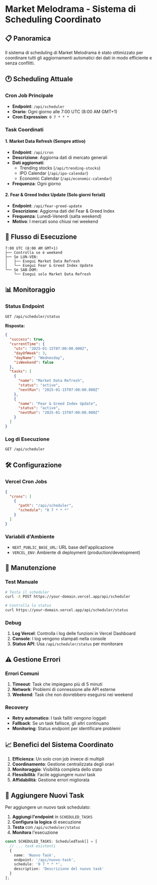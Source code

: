 # Market Melodrama - Sistema di Scheduling Coordinato

## 📋 Panoramica

Il sistema di scheduling di Market Melodrama è stato ottimizzato per coordinare tutti gli aggiornamenti automatici dei dati in modo efficiente e senza conflitti.

## 🕐 Scheduling Attuale

### **Cron Job Principale**
- **Endpoint**: `/api/scheduler`
- **Orario**: Ogni giorno alle 7:00 UTC (8:00 AM GMT+1)
- **Cron Expression**: `0 7 * * *`

### **Task Coordinati**

#### 1. **Market Data Refresh** (Sempre attivo)
- **Endpoint**: `/api/cron`
- **Descrizione**: Aggiorna dati di mercato generali
- **Dati aggiornati**:
  - Trending stocks (`/api/trending-stocks`)
  - IPO Calendar (`/api/ipo-calendar`)
  - Economic Calendar (`/api/economic-calendar`)
- **Frequenza**: Ogni giorno

#### 2. **Fear & Greed Index Update** (Solo giorni feriali)
- **Endpoint**: `/api/fear-greed-update`
- **Descrizione**: Aggiorna dati del Fear & Greed Index
- **Frequenza**: Lunedì-Venerdì (salta weekend)
- **Motivo**: I mercati sono chiusi nei weekend

## 🔄 Flusso di Esecuzione

```
7:00 UTC (8:00 AM GMT+1)
├── Controlla se è weekend
├── Se LUN-VEN:
│   ├── Esegui Market Data Refresh
│   └── Esegui Fear & Greed Index Update
└── Se SAB-DOM:
    └── Esegui solo Market Data Refresh
```

## 📊 Monitoraggio

### **Status Endpoint**
```bash
GET /api/scheduler/status
```

**Risposta:**
```json
{
  "success": true,
  "currentTime": {
    "utc": "2025-01-15T07:00:00.000Z",
    "dayOfWeek": 3,
    "dayName": "Wednesday",
    "isWeekend": false
  },
  "tasks": [
    {
      "name": "Market Data Refresh",
      "status": "active",
      "nextRun": "2025-01-15T07:00:00.000Z"
    },
    {
      "name": "Fear & Greed Index Update", 
      "status": "active",
      "nextRun": "2025-01-15T07:00:00.000Z"
    }
  ]
}
```

### **Log di Esecuzione**
```bash
GET /api/scheduler
```

## 🛠️ Configurazione

### **Vercel Cron Jobs**
```json
{
  "crons": [
    {
      "path": "/api/scheduler",
      "schedule": "0 7 * * *"
    }
  ]
}
```

### **Variabili d'Ambiente**
- `NEXT_PUBLIC_BASE_URL`: URL base dell'applicazione
- `VERCEL_ENV`: Ambiente di deployment (production/development)

## 🔧 Manutenzione

### **Test Manuale**
```bash
# Testa il scheduler
curl -X POST https://your-domain.vercel.app/api/scheduler

# Controlla lo status
curl https://your-domain.vercel.app/api/scheduler/status
```

### **Debug**
1. **Log Vercel**: Controlla i log delle funzioni in Vercel Dashboard
2. **Console**: I log vengono stampati nella console
3. **Status API**: Usa `/api/scheduler/status` per monitorare

## ⚠️ Gestione Errori

### **Errori Comuni**
1. **Timeout**: Task che impiegano più di 5 minuti
2. **Network**: Problemi di connessione alle API esterne
3. **Weekend**: Task che non dovrebbero eseguirsi nei weekend

### **Recovery**
- **Retry automatico**: I task falliti vengono loggati
- **Fallback**: Se un task fallisce, gli altri continuano
- **Monitoring**: Status endpoint per identificare problemi

## 📈 Benefici del Sistema Coordinato

1. **Efficienza**: Un solo cron job invece di multipli
2. **Coordinamento**: Gestione centralizzata degli orari
3. **Monitoraggio**: Visibilità completa dello stato
4. **Flessibilità**: Facile aggiungere nuovi task
5. **Affidabilità**: Gestione errori migliorata

## 🚀 Aggiungere Nuovi Task

Per aggiungere un nuovo task schedulato:

1. **Aggiungi l'endpoint** in `SCHEDULED_TASKS`
2. **Configura la logica** di esecuzione
3. **Testa** con `/api/scheduler/status`
4. **Monitora** l'esecuzione

```typescript
const SCHEDULED_TASKS: ScheduledTask[] = [
  // ... task esistenti
  {
    name: 'Nuovo Task',
    endpoint: '/api/nuovo-task',
    schedule: '0 7 * * *',
    description: 'Descrizione del nuovo task'
  }
];
```
